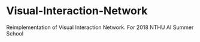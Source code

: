 # Visual-Interaction-Network
Reimplementation of Visual Interaction Network. For 2018 NTHU AI Summer School
